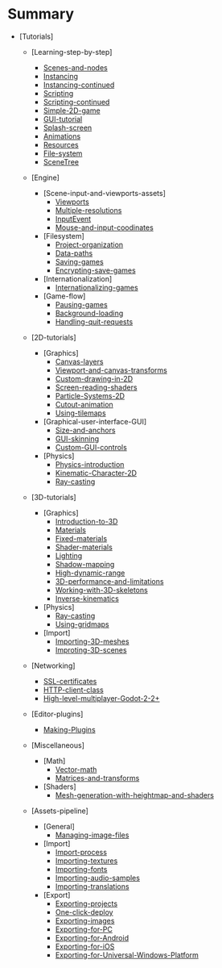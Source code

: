 # Summary
* [Tutorials]

	* [Learning-step-by-step]
		* [Scenes-and-nodes](Tutorials/Learning-step-by-step/Scenes-and-nodes.md)
		* [Instancing](Tutorials/Learning-step-by-step/Instancing.md)
		* [Instancing-continued](Tutorials/Learning-step-by-step/Instancing-continued.md)
		* [Scripting](Tutorials/Learning-step-by-step/Scripting.md)
		* [Scripting-continued](Tutorials/Learning-step-by-step/Scripting-continued.md)
		* [Simple-2D-game](Tutorials/Learning-step-by-step/Simple-2D-game.md)
		* [GUI-tutorial](Tutorials/Learning-step-by-step/GUI-tutorial.md)
		* [Splash-screen](Tutorials/Learning-step-by-step/Splash-screen.md)
		* [Animations](Tutorials/Learning-step-by-step/Animations.md)
		* [Resources](Tutorials/Learning-step-by-step/Resources.md)
		* [File-system](Tutorials/Learning-step-by-step/File-system.md)
		* [SceneTree](Tutorials/Learning-step-by-step/SceneTree.md)

	* [Engine]
		* [Scene-input-and-viewports-assets]
			* [Viewports](Tutorials/Engine/Scene-input-and-viewports/Viewports.md)
			* [Multiple-resolutions](Tutorials/Engine/Scene-input-and-viewports/Multiple-resolutions.md)
			* [InputEvent](Tutorials/Engine/Scene-input-and-viewports/InputEvent.md)
			* [Mouse-and-input-coodinates](Tutorials/Engine/Scene-input-and-viewports/Mouse-and-input-coordinates.md)
		* [Filesystem]
			* [Project-organization](Tutorials/Engine/Filesystem/Project-organization.md)
			* [Data-paths](Tutorials/Engine/Filesystem/Data-paths.md)
			* [Saving-games](Tutorials/Engine/Filesystem/Saving-games.md)
			* [Encrypting-save-games](Tutorials/Engine/Filesystem/Encrypting-save-games.md)
		* [Internationalization]
			* [Internationalizing-games](Tutorials/Engine/Internationalization/Internationalizing-games.md)
		* [Game-flow]
			* [Pausing-games](Tutorials/Engine/Game-flow/Pausing-games.md)
			* [Background-loading](Tutorials/Engine/Game-flow/Background-loading.md)
			* [Handling-quit-requests](Tutorials/Engine/Game-flow/Handling-quit-requests.md)

	* [2D-tutorials]
		* [Graphics]
			* [Canvas-layers](Tutorials/2D-tutorials/Graphics/Canvas-layers.md)
			* [Viewport-and-canvas-transforms](Tutorials/2D-tutorials/Graphics/Viewport-and-canvas-transforms.md)
			* [Custom-drawing-in-2D](Tutorials/2D-tutorials/Graphics/Custom-drawing-in-2D.md)
			* [Screen-reading-shaders](Tutorials/2D-tutorials/Graphics/Screen-reading-shaders.md)
			* [Particle-Systems-2D](Tutorials/2D-tutorials/Graphics/Particle-Systems-2D.md)
			* [Cutout-animation](Tutorials/2D-tutorials/Graphics/Cutout-animation.md)
			* [Using-tilemaps](Tutorials/2D-tutorials/Graphics/Using-tilemaps.md)
		* [Graphical-user-interface-GUI]
			* [Size-and-anchors](Tutorials/2D-tutorials/Graphical-user-interface-GUI/Size-and-anchors.md)
			* [GUI-skinning](Tutorials/2D-tutorials/Graphical-user-interface-GUI/GUI-skinning.md)
			* [Custom-GUI-controls](Tutorials/2D-tutorials/Graphical-user-interface-GUI/Custom-GUI-controls.md)
		* [Physics]
			* [Physics-introduction](Tutorials/2D-tutorials/Physics/Physics-introduction.md)
			* [Kinematic-Character-2D](Tutorials/2D-tutorials/Physics/Kinematic-Character-2D.md)
			* [Ray-casting](Tutorials/2D-tutorials/Physics/Ray-casting.md)

	* [3D-tutorials]
		* [Graphics]
			* [Introduction-to-3D](Tutorials/3D-tutorials/Graphics/Introduction-to-3D.md)
			* [Materials](Tutorials/3D-tutorials/Graphics/Materials.md)
			* [Fixed-materials](Tutorials/3D-tutorials/Graphics/Fixed-materials.md)
			* [Shader-materials](Tutorials/3D-tutorials/Graphics/Shader-materials.md)
			* [Lighting](Tutorials/3D-tutorials/Graphics/Lighting.md)
			* [Shadow-mapping](Tutorials/3D-tutorials/Graphics/Shadow-mapping.md)
			* [High-dynamic-range](Tutorials/3D-tutorials/Graphics/High-dynamic-range.md)
			* [3D-performance-and-limitations](Tutorials/3D-tutorials/Graphics/3D-performance-and-limitations.md)
			* [Working-with-3D-skeletons](Tutorials/3D-tutorials/Graphics/Working-with-3D-skeletons.md)
			* [Inverse-kinematics](Tutorials/3D-tutorials/Graphics/Inverse-kinematics.md)
		* [Physics]
			* [Ray-casting](Tutorials/3D-tutorials/Physics/Ray-casting.md)
			* [Using-gridmaps](Tutorials/3D-tutorials/Physics/Using-gridmaps.md)
		* [Import]
			* [Importing-3D-meshes](Tutorials/3D-tutorials/Import/Importing-3D-meshes.md)
			* [Improting-3D-scenes](Tutorials/3D-tutorials/Import/Importing-3D-scenes.md)

	* [Networking]
		* [SSL-certificates](Tutorials/Networking/SSL-certificates.md)
		* [HTTP-client-class](Tutorials/Networking/HTTP-client-class.md)
		* [High-level-multiplayer-Godot-2-2+](Tutorials/Networking/High-level-multiplayer-Godot-2-2+.md)

	* [Editor-plugins]
		* [Making-Plugins](Tutorials/Editor-plugins/Making-Plugins.md)

	* [Miscellaneous]
		* [Math]
			* [Vector-math](Tutorials/Miscellaneous/Math/Vector-math.md)
			* [Matrices-and-transforms](Tutorials/Miscellaneous/Math/Matrices-and-transforms.md)
		* [Shaders]
			* [Mesh-generation-with-heightmap-and-shaders](Tutorials/Miscellaneous/Shaders/Mesh-generation-with-heightmap-and-shaders.md)

	* [Assets-pipeline]
		* [General]
			* [Managing-image-files](Tutorials/Asset-pipeline/General/Managing-image-files.md)
		* [Import]
			* [Import-process](Tutorials/Asset-pipeline/Import/Import-process.md)
			* [Importing-textures](Tutorials/Asset-pipeline/Import/Importing-textures.md)
			* [Importing-fonts](Tutorials/Asset-pipeline/Import/Importing-fonts.md)
			* [Importing-audio-samples](Tutorials/Asset-pipeline/Import/Importing-audio-samples.md)
			* [Importing-translations](Tutorials/Asset-pipeline/Import/Importing-translations.md)
		* [Export]
			* [Exporting-projects](Tutorials/Asset-pipeline/Export/Exporting-projects.md)
			* [One-click-deploy](Tutorials/Asset-pipeline/Export/One-click-deploy.md)
			* [Exporting-images](Tutorials/Asset-pipeline/Export/Exporting-images.md)
			* [Exporting-for-PC](Tutorials/Asset-pipeline/Export/Exporting-for-PC.md)
			* [Exporting-for-Android](Tutorials/Asset-pipeline/Export/Exporting-for-Android.md)
			* [Exporting-for-iOS](Tutorials/Asset-pipeline/Export/Exporting-for-iOS.md)
			* [Exporting-for-Universal-Windows-Platform](Tutorials/Asset-pipeline/Export/Exporting-for-Universal-Windows-Platform.md)
